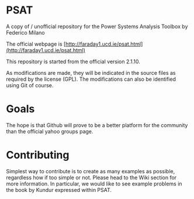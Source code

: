# PSAT
A copy of / unofficial repository for the Power Systems Analysis Toolbox by Federico Milano

The official webpage is [http://faraday1.ucd.ie/psat.html](http://faraday1.ucd.ie/psat.html)

This repository is started from the official version 2.1.10.

As modifications are made, they will be indicated in the source files as required by the license (GPL). The modifications can also be identified using Git of course.

# Goals

The hope is that Github will prove to be a better platform for the community than the official yahoo groups page.

# Contributing

Simplest way to contribute is to create as many examples as possible, regardless how if too simple or not. Please head to the Wiki section for more information. In particular, we would like to see example problems in the book by Kundur expressed within PSAT.
